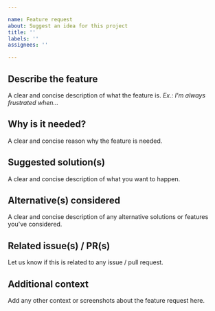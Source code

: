 ```yaml
---

name: Feature request
about: Suggest an idea for this project
title: ''
labels: ''
assignees: ''

---
```


## Describe the feature

A clear and concise description of what the feature is. *Ex.: I'm always frustrated when...*

## Why is it needed?

A clear and concise reason why the feature is needed.

## Suggested solution(s)

A clear and concise description of what you want to happen.

## Alternative(s) considered

A clear and concise description of any alternative solutions or features you've considered.

## Related issue(s) / PR(s)

Let us know if this is related to any issue / pull request.

## Additional context

Add any other context or screenshots about the feature request here.
